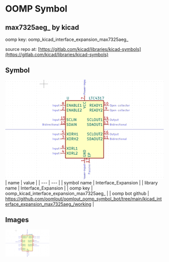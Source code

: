 # OOMP Symbol  
## max7325aeg_  by kicad  
  
oomp key: oomp_kicad_interface_expansion_max7325aeg_  
  
source repo at: [https://gitlab.com/kicad/libraries/kicad-symbols](https://gitlab.com/kicad/libraries/kicad-symbols)  
## Symbol  
  
[![working.png](working_600.png)](working.png)  
| name | value | 
| --- | --- | 
| symbol name | Interface_Expansion | 
| library name | Interface_Expansion | 
| oomp key | oomp_kicad_interface_expansion_max7325aeg_ | 
| oomp bot github | https://github.com/oomlout/oomlout_oomp_symbol_bot/tree/main/kicad_interface_expansion_max7325aeg_/working | 
## Images  
  
[![working.png](working_140.png)](working.png)  
